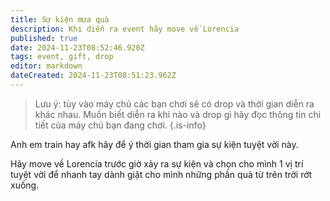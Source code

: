 ```yaml
---
title: Sự kiện mưa quà
description: Khi diễn ra event hãy move về Lorencia
published: true
date: 2024-11-23T08:52:46.920Z
tags: event, gift, drop
editor: markdown
dateCreated: 2024-11-23T08:51:23.962Z
---
```


> Lưu ý: tùy vào máy chủ các bạn chơi sẽ có drop và thời gian diễn ra khác nhau. Muốn biết diễn ra khi nào và drop gì hãy đọc thông tin chi tiết của máy chủ bạn đang chơi.
{.is-info}

Anh em train hay afk hãy để ý thời gian tham gia sự kiện tuyệt vời này.

Hãy move về Lorencia trước giờ xảy ra sự kiện và chọn cho mình 1 vị trí tuyệt vời để nhanh tay dành giật cho mình những phần quà từ trên trời rớt xuống.